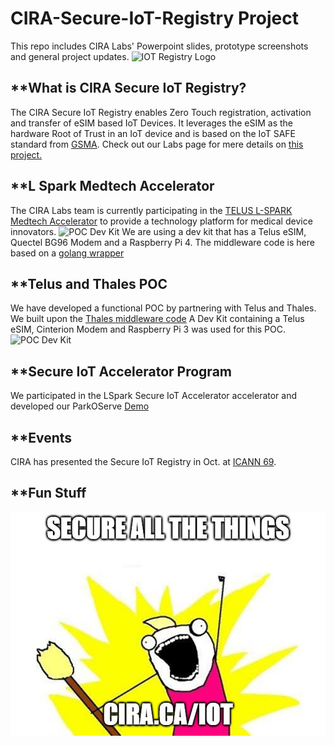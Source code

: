 # CIRA-Secure-IoT-Registry Project
This repo includes CIRA Labs' Powerpoint slides, prototype screenshots and general project updates.
![IOT Registry Logo](/images/IoT_Registry_logo.PNG)


## **What is CIRA Secure IoT Registry?
The CIRA Secure IoT Registry enables Zero Touch registration, activation and transfer of eSIM based IoT Devices. It leverages the eSIM as the hardware Root of Trust in an IoT device and is based on the IoT SAFE standard from [GSMA](https://www.gsma.com/iot/iot-safe/). Check out our Labs page for mere details on [this project.](https://cira.ca/iot) 


## **L Spark Medtech Accelerator
The CIRA Labs team is currently participating in the [TELUS L-SPARK Medtech Accelerator](https://www.l-spark.com/accelerator/secureiot/) to provide a technology platform for medical device innovators. 
![POC Dev Kit](/images/POC_DevKit.PNG)
We are using a dev kit that has a Telus eSIM, Quectel BG96 Modem and a Raspberry Pi 4. The middleware code is here based on a [golang wrapper](https://github.com/CIRALabs/iot-safe-middleware)

## **Telus and Thales POC
We have developed a functional POC by partnering with Telus and Thales. We built upon the [Thales middleware code](https://github.com/ThalesGroup/iot-safe-middleware)
A Dev Kit containing a Telus eSIM, Cinterion Modem and Raspberry Pi 3 was used for this POC. 
![POC Dev Kit](/images/POC_DevKit.PNG)

## **Secure IoT Accelerator Program
We participated in the LSpark Secure IoT Accelerator accelerator and developed our ParkOServe [Demo](https://github.com/TELUS-Emerging-IoT/Secure-IoT-Accelerator)

## **Events
CIRA has presented the Secure IoT Registry in Oct. at [ICANN 69](https://meetings.icann.org/en/remote69).

## **Fun Stuff

![CIRA Secure all the things](/images/iot-sticker_191010.jpg)

